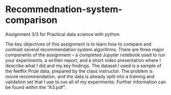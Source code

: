# Recommednation-system-comparison
Assignment 3/3 for Practical data science with python

The key objectives of this assignment is to learn how to compare and contrast several recommendation system algorithms. There are three major components of the assignment – a completed Jupyter notebook used to run your experiments, a written report, and a short video presentation where I describe what I did and my key findings.
The dataset I used is a sample of the Netflix Prize data, prepared by the class instructor. The problem is movie recommendation, and the data is already split into a training and validation set that I use to run all of my experiments. Further information can be found within the "A3.pdf".
